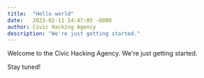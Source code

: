 ```yaml
---
title:  "Hello world"
date:   2023-02-11 14:47:05 -0800
author: Civic Hacking Agency
description: "We're just getting started."
---
```


Welcome to the Civic Hacking Agency. We're just getting started.

Stay tuned!